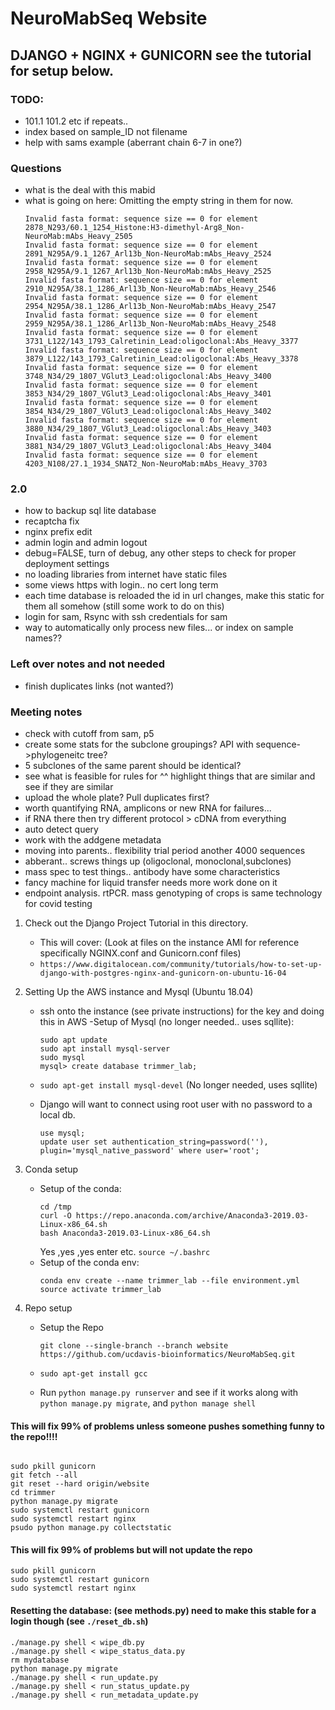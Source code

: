 # NeuroMabSeq Website

## DJANGO + NGINX + GUNICORN  see the tutorial for setup below.

### TODO:
- 101.1 101.2 etc if repeats..
- index based on sample_ID not filename
- help with sams example (aberrant chain 6-7 in one?)

### Questions
- what is the deal with this mabid
- what is going on here: Omitting the empty string in them for now.
    ```
    Invalid fasta format: sequence size == 0 for element 2878_N293/60.1_1254_Histone:H3-dimethyl-Arg8_Non-NeuroMab:mAbs_Heavy_2505
    Invalid fasta format: sequence size == 0 for element 2891_N295A/9.1_1267_Arl13b_Non-NeuroMab:mAbs_Heavy_2524
    Invalid fasta format: sequence size == 0 for element 2958_N295A/9.1_1267_Arl13b_Non-NeuroMab:mAbs_Heavy_2525
    Invalid fasta format: sequence size == 0 for element 2910_N295A/38.1_1286_Arl13b_Non-NeuroMab:mAbs_Heavy_2546
    Invalid fasta format: sequence size == 0 for element 2954_N295A/38.1_1286_Arl13b_Non-NeuroMab:mAbs_Heavy_2547
    Invalid fasta format: sequence size == 0 for element 2959_N295A/38.1_1286_Arl13b_Non-NeuroMab:mAbs_Heavy_2548
    Invalid fasta format: sequence size == 0 for element 3731_L122/143_1793_Calretinin_Lead:oligoclonal:Abs_Heavy_3377
    Invalid fasta format: sequence size == 0 for element 3879_L122/143_1793_Calretinin_Lead:oligoclonal:Abs_Heavy_3378
    Invalid fasta format: sequence size == 0 for element 3748_N34/29_1807_VGlut3_Lead:oligoclonal:Abs_Heavy_3400
    Invalid fasta format: sequence size == 0 for element 3853_N34/29_1807_VGlut3_Lead:oligoclonal:Abs_Heavy_3401
    Invalid fasta format: sequence size == 0 for element 3854_N34/29_1807_VGlut3_Lead:oligoclonal:Abs_Heavy_3402
    Invalid fasta format: sequence size == 0 for element 3880_N34/29_1807_VGlut3_Lead:oligoclonal:Abs_Heavy_3403
    Invalid fasta format: sequence size == 0 for element 3881_N34/29_1807_VGlut3_Lead:oligoclonal:Abs_Heavy_3404
    Invalid fasta format: sequence size == 0 for element 4203_N108/27.1_1934_SNAT2_Non-NeuroMab:mAbs_Heavy_3703
    ```


### 2.0 
- how to backup sql lite database
- recaptcha fix
- nginx prefix edit 
- admin login and admin logout
- debug=FALSE, turn of debug, any other steps to check for proper deployment settings
- no loading libraries from internet have static files
- some views https with login.. no cert long term
- each time database is reloaded the id in url changes, make this static for them all somehow (still some work to do on this)
- login for sam, Rsync with ssh credentials for sam
- way to automatically only process new files... or index on sample names??

### Left over notes and not needed
- finish duplicates links (not wanted?)


### Meeting notes
- check with cutoff from sam, p5
- create some stats for the subclone groupings? API with sequence->phylogeneitc tree?
- 5 subclones of the same parent should be identical?
- see what is feasible for rules for ^^ highlight things that are similar and see if they are similar
- upload the whole plate? Pull duplicates first?
- worth quantifying RNA, amplicons or new RNA for failures...
- if RNA there then try different protocol > cDNA from everything
- auto detect query
- work with the addgene metadata 
- moving into parents.. flexibility trial period another 4000 sequences 
- abberant.. screws things up (oligoclonal, monoclonal,subclones)
- mass spec to test things.. antibody have some characteristics 
- fancy machine for liquid transfer needs more work done on it 
- endpoint analysis. rtPCR. mass genotyping of crops is same technology for covid testing

 


1. Check out the Django Project Tutorial in this directory.
    - This will cover: (Look at files on the instance AMI for reference specifically NGINX.conf and Gunicorn.conf files)       
    - `https://www.digitalocean.com/community/tutorials/how-to-set-up-django-with-postgres-nginx-and-gunicorn-on-ubuntu-16-04`

2. Setting Up the AWS instance and Mysql (Ubuntu 18.04)
    - ssh onto the instance (see private instructions) for the key and doing this in AWS
    -Setup of Mysql (no longer needed.. uses sqllite): 
         ```
         sudo apt update
         sudo apt install mysql-server
         sudo mysql
         mysql> create database trimmer_lab;
         ```
    - `sudo apt-get install mysql-devel` (No longer needed, uses sqllite)
   
    - Django will want to connect using root user with no password to a local db.
        ```
        use mysql;
        update user set authentication_string=password(''), plugin='mysql_native_password' where user='root';
        ```
3. Conda setup
    - Setup of the conda:
        ```
        cd /tmp
        curl -O https://repo.anaconda.com/archive/Anaconda3-2019.03-Linux-x86_64.sh
        bash Anaconda3-2019.03-Linux-x86_64.sh
        ```
      Yes ,yes ,yes enter etc. 
        `source ~/.bashrc`
   - Setup of the conda env:
        ```
        conda env create --name trimmer_lab --file environment.yml
        source activate trimmer_lab
        ```
4. Repo setup 
    - Setup the Repo
        ```
        git clone --single-branch --branch website https://github.com/ucdavis-bioinformatics/NeuroMabSeq.git
        ```
    - `sudo apt-get install gcc`

   - Run `python manage.py runserver` and see if it works along with `python manage.py migrate`, and `python manage shell`
       

  
#### This will fix 99% of problems unless someone pushes something funny to the repo!!!!
```  # from the Neuromabseq directory

sudo pkill gunicorn   
git fetch --all
git reset --hard origin/website
cd trimmer
python manage.py migrate
sudo systemctl restart gunicorn
sudo systemctl restart nginx
psudo python manage.py collectstatic
```

#### This will fix 99% of problems but will not update the repo
```
sudo pkill gunicorn   
sudo systemctl restart gunicorn
sudo systemctl restart nginx
```

#### Resetting the database: (see methods.py) need to make this stable for a login though (see `./reset_db.sh`)
```
./manage.py shell < wipe_db.py
./manage.py shell < wipe_status_data.py
rm mydatabase
python manage.py migrate
./manage.py shell < run_update.py
./manage.py shell < run_status_update.py
./manage.py shell < run_metadata_update.py
```
